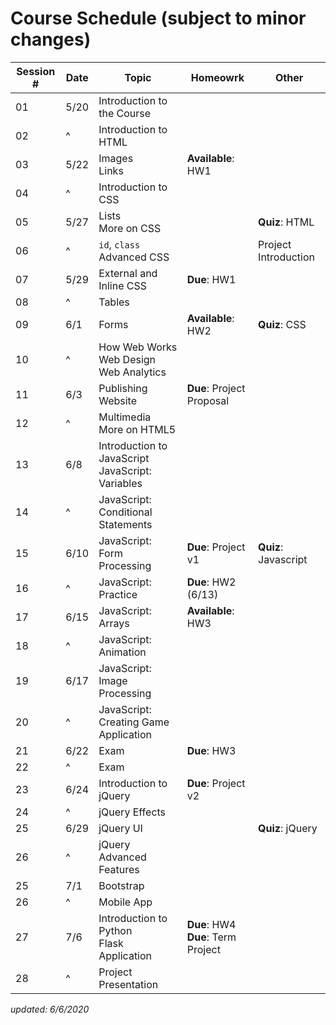 # Course Schedule (subject to minor changes)

| Session # | Date | Topic                                                | Homeowrk                              | Other                |
| --------- | ---- | ---------------------------------------------------- | ------------------------------------- | -------------------- |
| 01        | 5/20 | Introduction to the Course                           |
| 02        | ^    | Introduction to HTML                                 |
| 03        | 5/22 | Images<br>Links                                      | **Available**: HW1                    |
| 04        | ^    | Introduction to CSS                                  |
| 05        | 5/27 | Lists<br>More on CSS                                 |                                       | **Quiz**: HTML       |
| 06        | ^    | `id`, `class`<br>Advanced CSS                        |                                       | Project Introduction |
| 07        | 5/29 | External and Inline CSS                              | **Due**: HW1                          |
| 08        | ^    | Tables                                               |
| 09        | 6/1  | Forms                                                | **Available**: HW2                    | **Quiz**: CSS        |
| 10        | ^    | How Web Works<br>Web Design<br>Web Analytics         |
| 11        | 6/3  | Publishing Website                                   | **Due**: Project Proposal             |
| 12        | ^    | Multimedia<br>More on HTML5                          |
| 13        | 6/8  | Introduction to JavaScript<br> JavaScript: Variables |                                       |
| 14        | ^    | JavaScript: Conditional Statements                   |                                       |
| 15        | 6/10 | JavaScript: Form Processing                          | **Due**: Project v1                   | **Quiz**: Javascript |
| 16        | ^    | JavaScript: Practice                                 | **Due**: HW2 (6/13)                   |
| 17        | 6/15 | JavaScript: Arrays                                   | **Available**: HW3                    |
| 18        | ^    | JavaScript: Animation                                |                                       |
| 19        | 6/17 | JavaScript: Image Processing                         |
| 20        | ^    | JavaScript: Creating Game Application                |
| 21        | 6/22 | Exam                                                 | **Due**: HW3<br>                      |
| 22        | ^    | Exam                                                 |
| 23        | 6/24 | Introduction to jQuery                               | **Due**: Project v2                   |
| 24        | ^    | jQuery Effects                                       |
| 25        | 6/29 | jQuery UI                                            |                                       | **Quiz**: jQuery     |
| 26        | ^    | jQuery Advanced Features                             |
| 25        | 7/1  | Bootstrap                                            |                                       |                      |
| 26        | ^    | Mobile App                                           |
| 27        | 7/6  | Introduction to Python<br>Flask Application          | **Due**: HW4<br>**Due**: Term Project |
| 28        | ^    | Project Presentation                                 |


*updated: 6/6/2020*